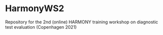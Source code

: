 # HarmonyWS2
Repository for the 2nd (online) HARMONY training workshop on diagnostic test evaluation (Copenhagen 2021)
